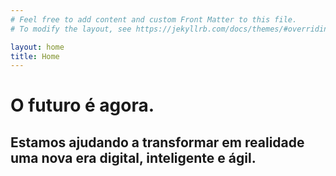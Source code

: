 ```yaml
---
# Feel free to add content and custom Front Matter to this file.
# To modify the layout, see https://jekyllrb.com/docs/themes/#overriding-theme-defaults

layout: home
title: Home
---
```


# O futuro é agora.

## Estamos ajudando a transformar em realidade uma nova era digital, inteligente e ágil.
